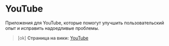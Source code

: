 # YouTube

Приложения для YouTube, которые помогут улучшить пользовательский опыт и
исправить надоедливые проблемы.

> [ok] **Страница на вики:** [YouTube](/wiki/youtube.html)
